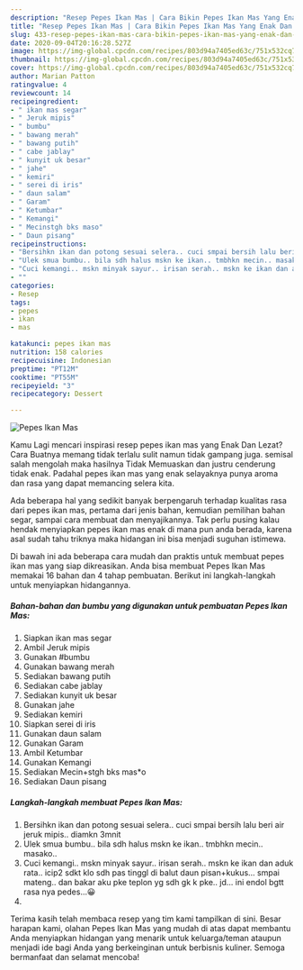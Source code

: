 ```yaml
---
description: "Resep Pepes Ikan Mas | Cara Bikin Pepes Ikan Mas Yang Enak Dan Mudah"
title: "Resep Pepes Ikan Mas | Cara Bikin Pepes Ikan Mas Yang Enak Dan Mudah"
slug: 433-resep-pepes-ikan-mas-cara-bikin-pepes-ikan-mas-yang-enak-dan-mudah
date: 2020-09-04T20:16:28.527Z
image: https://img-global.cpcdn.com/recipes/803d94a7405ed63c/751x532cq70/pepes-ikan-mas-foto-resep-utama.jpg
thumbnail: https://img-global.cpcdn.com/recipes/803d94a7405ed63c/751x532cq70/pepes-ikan-mas-foto-resep-utama.jpg
cover: https://img-global.cpcdn.com/recipes/803d94a7405ed63c/751x532cq70/pepes-ikan-mas-foto-resep-utama.jpg
author: Marian Patton
ratingvalue: 4
reviewcount: 14
recipeingredient:
- " ikan mas segar"
- " Jeruk mipis"
- " bumbu"
- " bawang merah"
- " bawang putih"
- " cabe jablay"
- " kunyit uk besar"
- " jahe"
- " kemiri"
- " serei di iris"
- " daun salam"
- " Garam"
- " Ketumbar"
- " Kemangi"
- " Mecinstgh bks maso"
- " Daun pisang"
recipeinstructions:
- "Bersihkn ikan dan potong sesuai selera.. cuci smpai bersih lalu beri air jeruk mipis.. diamkn 3mnit"
- "Ulek smua bumbu.. bila sdh halus mskn ke ikan.. tmbhkn mecin.. masako.."
- "Cuci kemangi.. mskn minyak sayur.. irisan serah.. mskn ke ikan dan aduk rata.. icip2 sdkt klo sdh pas tinggl di balut daun pisan+kukus... smpai mateng.. dan bakar aku pke teplon yg sdh gk k pke.. jd... ini endol bgtt rasa nya pedes...😀"
- ""
categories:
- Resep
tags:
- pepes
- ikan
- mas

katakunci: pepes ikan mas 
nutrition: 158 calories
recipecuisine: Indonesian
preptime: "PT12M"
cooktime: "PT55M"
recipeyield: "3"
recipecategory: Dessert

---
```



![Pepes Ikan Mas](https://img-global.cpcdn.com/recipes/803d94a7405ed63c/751x532cq70/pepes-ikan-mas-foto-resep-utama.jpg)

Kamu Lagi mencari inspirasi resep pepes ikan mas yang Enak Dan Lezat? Cara Buatnya memang tidak terlalu sulit namun tidak gampang juga. semisal salah mengolah maka hasilnya Tidak Memuaskan dan justru cenderung tidak enak. Padahal pepes ikan mas yang enak selayaknya punya aroma dan rasa yang dapat memancing selera kita.

Ada beberapa hal yang sedikit banyak berpengaruh terhadap kualitas rasa dari pepes ikan mas, pertama dari jenis bahan, kemudian pemilihan bahan segar, sampai cara membuat dan menyajikannya. Tak perlu pusing kalau hendak menyiapkan pepes ikan mas enak di mana pun anda berada, karena asal sudah tahu triknya maka hidangan ini bisa menjadi suguhan istimewa.




Di bawah ini ada beberapa cara mudah dan praktis untuk membuat pepes ikan mas yang siap dikreasikan. Anda bisa membuat Pepes Ikan Mas memakai 16 bahan dan 4 tahap pembuatan. Berikut ini langkah-langkah untuk menyiapkan hidangannya.

<!--inarticleads1-->

##### Bahan-bahan dan bumbu yang digunakan untuk pembuatan Pepes Ikan Mas:

1. Siapkan  ikan mas segar
1. Ambil  Jeruk mipis
1. Gunakan  #bumbu
1. Gunakan  bawang merah
1. Sediakan  bawang putih
1. Sediakan  cabe jablay
1. Sediakan  kunyit uk besar
1. Gunakan  jahe
1. Sediakan  kemiri
1. Siapkan  serei di iris
1. Gunakan  daun salam
1. Gunakan  Garam
1. Ambil  Ketumbar
1. Gunakan  Kemangi
1. Sediakan  Mecin+stgh bks mas*o
1. Sediakan  Daun pisang




<!--inarticleads2-->

##### Langkah-langkah membuat Pepes Ikan Mas:

1. Bersihkn ikan dan potong sesuai selera.. cuci smpai bersih lalu beri air jeruk mipis.. diamkn 3mnit
1. Ulek smua bumbu.. bila sdh halus mskn ke ikan.. tmbhkn mecin.. masako..
1. Cuci kemangi.. mskn minyak sayur.. irisan serah.. mskn ke ikan dan aduk rata.. icip2 sdkt klo sdh pas tinggl di balut daun pisan+kukus... smpai mateng.. dan bakar aku pke teplon yg sdh gk k pke.. jd... ini endol bgtt rasa nya pedes...😀
1. 




Terima kasih telah membaca resep yang tim kami tampilkan di sini. Besar harapan kami, olahan Pepes Ikan Mas yang mudah di atas dapat membantu Anda menyiapkan hidangan yang menarik untuk keluarga/teman ataupun menjadi ide bagi Anda yang berkeinginan untuk berbisnis kuliner. Semoga bermanfaat dan selamat mencoba!

